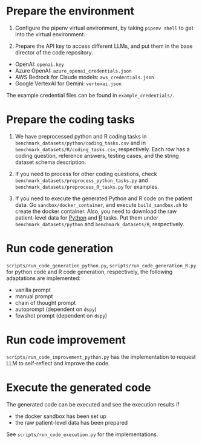 # Prepare the environment

1. Configure the pipenv virtual environment, by taking `pipenv shell` to get into the virtual environment.

2. Prepare the API key to access different LLMs, and put them in the base director of the code repository.
- OpenAI: `openai.key`
- Azure OpenAI: `azure_openai_credentials.json`
- AWS Bedrock for Claude models: `aws_credentials.json`
- Google VertexAI for Gemini: `vertexai.json`

The example credential files can be found in `example_credentials/`.

# Prepare the coding tasks

1. We have preprocessed python and R coding tasks in `benchmark_datasets/python/coding_tasks.csv` and in `benchmark_datasets/R/coding_tasks.csv`, respectively. Each row has a coding question, reference answers, testing cases, and the string dataset schema description.

2. If you need to process for other coding questions, check `benchmark_datasets/preprocess_python_tasks.py` and `benchmark_datasets/preprocess_R_tasks.py` for examples.

3. If you need to execute the generated Python and R code on the patient data. Go `sandbox/docker_container`, and execute `build_sandbox.sh` to create the docker container. Also, you need to download the raw patient-level data for [Python](https://drive.google.com/drive/folders/1M_ex6EUdYhnEly84dVX_Pb_ScVN_yjm_?usp=sharing) and [R](https://drive.google.com/drive/folders/18dv6l1UHkiCnpLR-eGgY3g8zf9xk79zI?usp=sharing) tasks. Put them under `benchmark_datasets/python` and `benchmark_datasets/R`, respectively. 


# Run code generation

`scripts/run_code_generation_python.py`, `scripts/run_code_generation_R.py` for python code and R code generation, respectively, the following adaptations are implemented:

- vanilla prompt
- manual prompt
- chain of thought prompt
- autoprompt (dependent on `dspy`)
- fewshot prompt (dependent on `dspy`)

# Run code improvement

`scripts/run_code_improvement_python.py` has the implementation to request LLM to self-reflect and improve the code.


# Execute the generated code

The generated code can be executed and see the execution results if
- the docker sandbox has been set up
- the raw patient-level data has been prepared

See `scripts/run_code_execution.py` for the implementations. 